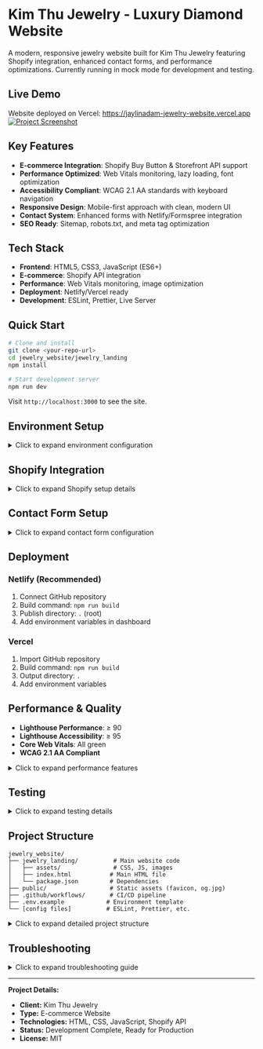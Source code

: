 # Kim Thu Jewelry - Luxury Diamond Website

A modern, responsive jewelry website built for Kim Thu Jewelry featuring Shopify integration, enhanced contact forms, and performance optimizations. Currently running in mock mode for development and testing.

## Live Demo  
Website deployed on Vercel: https://jaylinadam-jewelry-website.vercel.app
[![Project Screenshot](./assets/jewelry_website_demo.png)](https://jaylinadam-jewelry-website.vercel.app)

## Key Features

- **E-commerce Integration**: Shopify Buy Button & Storefront API support
- **Performance Optimized**: Web Vitals monitoring, lazy loading, font optimization
- **Accessibility Compliant**: WCAG 2.1 AA standards with keyboard navigation
- **Responsive Design**: Mobile-first approach with clean, modern UI
- **Contact System**: Enhanced forms with Netlify/Formspree integration
- **SEO Ready**: Sitemap, robots.txt, and meta tag optimization

## Tech Stack

- **Frontend**: HTML5, CSS3, JavaScript (ES6+)
- **E-commerce**: Shopify API integration
- **Performance**: Web Vitals monitoring, image optimization
- **Deployment**: Netlify/Vercel ready
- **Development**: ESLint, Prettier, Live Server

## Quick Start

```bash
# Clone and install
git clone <your-repo-url>
cd jewelry_website/jewelry_landing
npm install

# Start development server
npm run dev
```

Visit `http://localhost:3000` to see the site.

## Environment Setup

<details>
<summary>Click to expand environment configuration</summary>

Copy `.env.example` to `.env` and configure:

```bash
cp .env.example .env
```

**Environment Variables:**

```env
# Shopify Configuration
SHOP_MODE=mock                    # mock, buy-button, or storefront
SHOPIFY_STORE_DOMAIN=             # yourstore.myshopify.com
SHOPIFY_STOREFRONT_TOKEN=         # Storefront API token
SHOPIFY_COLLECTION_ID=            # Collection ID for buy button

# Contact Form
CONTACT_SINK=netlify              # netlify or formspree
FORMSPREE_ID=                     # Formspree form ID
```

</details>

## Shopify Integration

<details>
<summary>Click to expand Shopify setup details</summary>

### Current Mode: Mock (Development)

```env
SHOP_MODE=mock
```

### Buy Button Mode

1. Get Shopify store domain from Admin → Settings → General
2. Get collection ID from Products → Collections
3. Update `.env`:
   ```env
   SHOP_MODE=buy-button
   SHOPIFY_STORE_DOMAIN=mystore.myshopify.com
   SHOPIFY_COLLECTION_ID=123456789
   ```

### Storefront API Mode

1. Create Storefront API access token in Apps → App settings
2. Configure Storefront API scopes
3. Update `.env`:
   ```env
   SHOP_MODE=storefront
   SHOPIFY_STORE_DOMAIN=mystore.myshopify.com
   SHOPIFY_STOREFRONT_TOKEN=your_access_token
   ```

</details>

## Contact Form Setup

<details>
<summary>Click to expand contact form configuration</summary>

### Netlify Forms (Recommended)

- Deploy to Netlify
- Forms automatically detected
- No additional configuration needed

### Formspree Alternative

1. Sign up at [Formspree.io](https://formspree.io)
2. Create new form and copy form ID
3. Update `.env`:
   ```env
   CONTACT_SINK=formspree
   FORMSPREE_ID=your_form_id
   ```

</details>

## Deployment

### Netlify (Recommended)

1. Connect GitHub repository
2. Build command: `npm run build`
3. Publish directory: `.` (root)
4. Add environment variables in dashboard

### Vercel

1. Import GitHub repository
2. Build command: `npm run build`
3. Output directory: `.`
4. Add environment variables

## Performance & Quality

- **Lighthouse Performance**: ≥ 90
- **Lighthouse Accessibility**: ≥ 95
- **Core Web Vitals**: All green
- **WCAG 2.1 AA Compliant**

<details>
<summary>Click to expand performance features</summary>

- Image lazy loading and optimization
- Font optimization with `font-display: swap`
- Critical resource preloading
- Web Vitals monitoring (dev mode)
- Script optimization and deferring

</details>

## Testing

<details>
<summary>Click to expand testing details</summary>

### Manual Testing Checklist

- [ ] Homepage loads correctly
- [ ] Navigation works on mobile/desktop
- [ ] Contact form validation and submission
- [ ] Shopify integration (both modes)
- [ ] Cart functionality (storefront mode)
- [ ] Performance scores meet targets

### Automated Testing

```bash
npm run lint      # Code linting
npm run build     # Build test
npm run format    # Code formatting
```

</details>

## Project Structure

```
jewelry_website/
├── jewelry_landing/          # Main website code
│   ├── assets/               # CSS, JS, images
│   ├── index.html           # Main HTML file
│   └── package.json         # Dependencies
├── public/                  # Static assets (favicon, og.jpg)
├── .github/workflows/       # CI/CD pipeline
├── .env.example            # Environment template
└── [config files]          # ESLint, Prettier, etc.
```

<details>
<summary>Click to expand detailed project structure</summary>

```
jewelry_website/
├── jewelry_landing/          # Main website code
│   ├── assets/
│   │   ├── css/styles.css    # Main stylesheet
│   │   ├── js/
│   │   │   ├── main.js      # Main JavaScript
│   │   │   └── performance.js # Performance monitoring
│   │   └── img/             # Images
│   ├── index.html           # Main HTML file
│   ├── package.json         # Dependencies and scripts
│   └── node_modules/        # Dependencies
├── public/                  # Static assets
│   ├── favicon.ico         # Site favicon
│   └── og.jpg             # Open Graph image
├── .github/
│   └── workflows/
│       └── ci.yml          # GitHub Actions CI
├── .env.example            # Environment variables template
├── .gitignore             # Git ignore rules
├── .prettierrc            # Prettier configuration
├── .eslintrc.json         # ESLint configuration
├── README.md             # This file
├── LICENSE               # MIT License
├── robots.txt            # SEO robots file
└── sitemap.xml           # SEO sitemap
```

</details>

## Troubleshooting

<details>
<summary>Click to expand troubleshooting guide</summary>

### Common Issues

**Shopify products not loading:**

- Check store domain and token
- Verify CORS settings in Shopify
- Check browser console for errors

**Contact form not working:**

- Verify Netlify Forms is enabled
- Check form name attribute matches
- Test with different email addresses

**Performance issues:**

- Check image sizes and formats
- Verify lazy loading is working
- Monitor Core Web Vitals

### Getting Help

- Check browser console for errors
- Verify all environment variables are set
- Test in incognito mode
- Check network tab for failed requests

</details>

---

**Project Details:**

- **Client:** Kim Thu Jewelry
- **Type:** E-commerce Website
- **Technologies:** HTML, CSS, JavaScript, Shopify API
- **Status:** Development Complete, Ready for Production
- **License:** MIT
